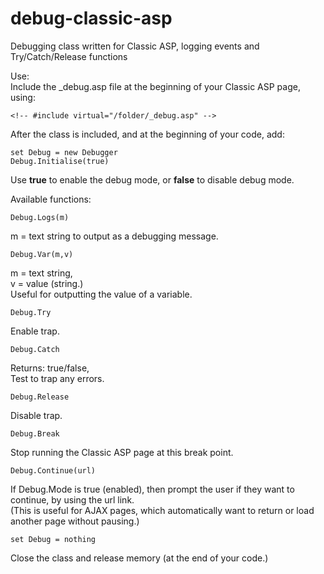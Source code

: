 # debug-classic-asp<br>
Debugging class written for Classic ASP, logging events and Try/Catch/Release functions

Use: <br>
Include the _debug.asp file at the beginning of your Classic ASP page, using: <br>
```vbnet
<!-- #include virtual="/folder/_debug.asp" -->
```

After the class is included, and at the beginning of your code, add: <br>
```vbnet
set Debug = new Debugger
Debug.Initialise(true)
```
Use <b>true</b> to enable the debug mode, or <b>false</b> to disable debug mode.

Available functions: <br>
```vbnet
Debug.Logs(m)
```
m = text string to output as a debugging message.

```vbnet
Debug.Var(m,v)
```
m = text string,<br> 
v = value (string.)<br>
Useful for outputting the value of a variable.

```vbnet
Debug.Try
```
Enable trap.

```vbnet
Debug.Catch
```
Returns: true/false, <br>
Test to trap any errors.

```vbnet
Debug.Release
```
Disable trap.

```vbnet
Debug.Break
```
Stop running the Classic ASP page at this break point.

```vbnet
Debug.Continue(url)
```
If Debug.Mode is true (enabled), then prompt the user if they want to continue, by using the url link. <br>
(This is useful for AJAX pages, which automatically want to return or load another page without pausing.)

```vbnet
set Debug = nothing
```
Close the class and release memory (at the end of your code.)

